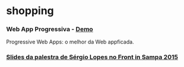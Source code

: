 # shopping
### Web App Progressiva - [Demo](https://sergiolopes.github.io/shopping/)
Progressive Web Apps: o melhor da Web appficada.

### [Slides da palestra de Sérgio Lopes no Front in Sampa 2015](http://pt.slideshare.net/caelumdev/progressive-web-apps-o-melhor-da-web-appficada)
